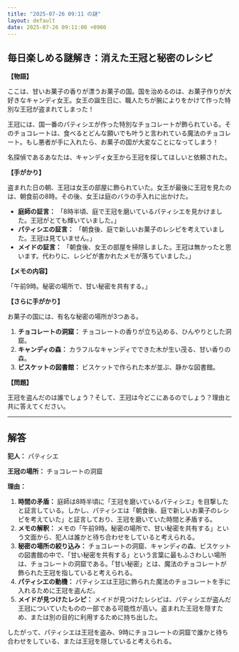 ```yaml
---
title: "2025-07-26 09:11 の謎"
layout: default
date: 2025-07-26 09:11:00 +0900
---
```

## 毎日楽しめる謎解き：消えた王冠と秘密のレシピ

**【物語】**

ここは、甘いお菓子の香りが漂うお菓子の国。国を治めるのは、お菓子作りが大好きなキャンディ女王。女王の誕生日に、職人たちが腕によりをかけて作った特別な王冠が盗まれてしまった！

王冠には、国一番のパティシエが作った特別なチョコレートが飾られている。そのチョコレートは、食べるとどんな願いでも叶うと言われている魔法のチョコレート。もし悪者が手に入れたら、お菓子の国が大変なことになってしまう！

名探偵であるあなたは、キャンディ女王から王冠を探してほしいと依頼された。

**【手がかり】**

盗まれた日の朝、王冠は女王の部屋に飾られていた。女王が最後に王冠を見たのは、朝食前の8時。その後、女王は庭のバラの手入れに出かけた。

*   **庭師の証言：** 「8時半頃、庭で王冠を磨いているパティシエを見かけました。王冠がとても輝いていました。」
*   **パティシエの証言：** 「朝食後、庭で新しいお菓子のレシピを考えていました。王冠は見ていません。」
*   **メイドの証言：** 「朝食後、女王の部屋を掃除しました。王冠は無かったと思います。代わりに、レシピが書かれたメモが落ちていました。」

**【メモの内容】**

「午前9時。秘密の場所で、甘い秘密を共有する。」

**【さらに手がかり】**

お菓子の国には、有名な秘密の場所が3つある。

1.  **チョコレートの洞窟：** チョコレートの香りが立ち込める、ひんやりとした洞窟。
2.  **キャンディの森：** カラフルなキャンディでできた木が生い茂る、甘い香りの森。
3.  **ビスケットの図書館：** ビスケットで作られた本が並ぶ、静かな図書館。

**【問題】**

王冠を盗んだのは誰でしょう？そして、王冠は今どこにあるのでしょう？理由と共に答えてください。

---

## 解答

**犯人：** パティシエ

**王冠の場所：** チョコレートの洞窟

**理由：**

1.  **時間の矛盾：** 庭師は8時半頃に「王冠を磨いているパティシエ」を目撃したと証言している。しかし、パティシエは「朝食後、庭で新しいお菓子のレシピを考えていた」と証言しており、王冠を磨いていた時間と矛盾する。
2.  **メモの解釈：** メモの「午前9時。秘密の場所で、甘い秘密を共有する」という文面から、犯人は誰かと待ち合わせをしていると考えられる。
3.  **秘密の場所の絞り込み：** チョコレートの洞窟、キャンディの森、ビスケットの図書館の中で、「甘い秘密を共有する」という言葉に最もふさわしい場所は、チョコレートの洞窟である。「甘い秘密」とは、魔法のチョコレートが飾られた王冠を指していると考えられる。
4.  **パティシエの動機：** パティシエは王冠に飾られた魔法のチョコレートを手に入れるために王冠を盗んだ。
5.  **メイドが見つけたレシピ：** メイドが見つけたレシピは、パティシエが盗んだ王冠についていたものの一部である可能性が高い。盗まれた王冠を隠すため、または別の目的に利用するために持ち出した。

したがって、パティシエは王冠を盗み、9時にチョコレートの洞窟で誰かと待ち合わせをしている、または王冠を隠していると考えられる。
